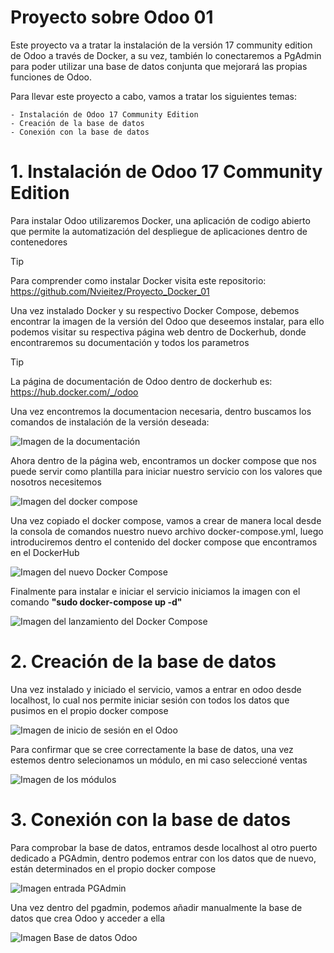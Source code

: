 # Proyecto sobre Odoo 01

Este proyecto va a tratar la instalación de la versión 17 community edition de Odoo a través de Docker, a su vez, también lo conectaremos a PgAdmin para poder utilizar una base de datos conjunta que mejorará las propias funciones de Odoo.

Para llevar este proyecto a cabo, vamos a tratar los siguientes temas:

    - Instalación de Odoo 17 Community Edition
    - Creación de la base de datos
    - Conexión con la base de datos
    
# 1. Instalación de Odoo 17 Community Edition

Para instalar Odoo utilizaremos Docker, una aplicación de codigo abierto que permite la automatización del despliegue de aplicaciones dentro de contenedores

> [!TIP]
> Para comprender como instalar Docker visita este repositorio: https://github.com/Nvieitez/Proyecto_Docker_01

Una vez instalado Docker y su respectivo Docker Compose, debemos encontrar la imagen de la versión del Odoo que deseemos instalar, para ello podemos visitar su respectiva página web dentro de Dockerhub, donde encontraremos su documentación y todos los parametros

> [!TIP]
> La página de documentación de Odoo dentro de dockerhub es: https://hub.docker.com/_/odoo

Una vez encontremos la documentacion necesaria, dentro buscamos los comandos de instalación de la versión deseada:

![Imagen de la documentación]()

Ahora dentro de la página web, encontramos un docker compose que nos puede servir como plantilla para iniciar nuestro servicio con los valores que nosotros necesitemos

![Imagen del docker compose]()

Una vez copiado el docker compose, vamos a crear de manera local desde la consola de comandos nuestro nuevo archivo docker-compose.yml, luego introduciremos dentro el contenido del docker compose que encontramos en el DockerHub

![Imagen del nuevo Docker Compose]()

Finalmente para instalar e iniciar el servicio iniciamos la imagen con el comando **"sudo docker-compose up -d"**

![Imagen del lanzamiento del Docker Compose]()

# 2. Creación de la base de datos

Una vez instalado y iniciado el servicio, vamos a entrar en odoo desde localhost, lo cual nos permite iniciar sesión con todos los datos que pusimos en el propio docker compose

![Imagen de inicio de sesión en el Odoo]()

Para confirmar que se cree correctamente la base de datos, una vez estemos dentro selecionamos un módulo, en mi caso seleccioné ventas

![Imagen de los módulos]()

# 3. Conexión con la base de datos

Para comprobar la base de datos, entramos desde localhost al otro puerto dedicado a PGAdmin, dentro podemos entrar con los datos que de nuevo, están determinados en el propio docker compose

![Imagen entrada PGAdmin]()

Una vez dentro del pgadmin, podemos añadir manualmente la base de datos que crea Odoo y acceder a ella

![Imagen Base de datos Odoo]()



